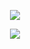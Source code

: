 <p align="center">
	<a href="https://github.com/Visual9999">
		<img src="https://discord.c99.nl/widget/theme-4/826960164703174657.png"/>
	</a>
</p>

<p align="center">
	<tr>
		<td align="center" style="padding=0;width=50%;">
			<img src="https://github-readme-stats.vercel.app/api/?username=visual9999&title_color=8A2BE2&text_color=e2e2e2&show_icons=true&bg_color=00000000&hide_border=true&icon_color=8A2BE2&hide_title=true&count_private=true&include_all_commits=true&enable_animations=true" />
		</td>
	</tr>
</p>
